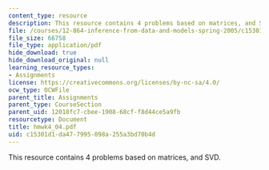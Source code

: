 ```yaml
---
content_type: resource
description: This resource contains 4 problems based on matrices, and SVD.
file: /courses/12-864-inference-from-data-and-models-spring-2005/c15301d1da477995098a255a3bd70b4d_hmwk4_04.pdf
file_size: 66758
file_type: application/pdf
hide_download: true
hide_download_original: null
learning_resource_types:
- Assignments
license: https://creativecommons.org/licenses/by-nc-sa/4.0/
ocw_type: OCWFile
parent_title: Assignments
parent_type: CourseSection
parent_uid: 12018fc7-cbee-1908-68cf-f8d44ce5a9fb
resourcetype: Document
title: hmwk4_04.pdf
uid: c15301d1-da47-7995-098a-255a3bd70b4d
---
```

This resource contains 4 problems based on matrices, and SVD.